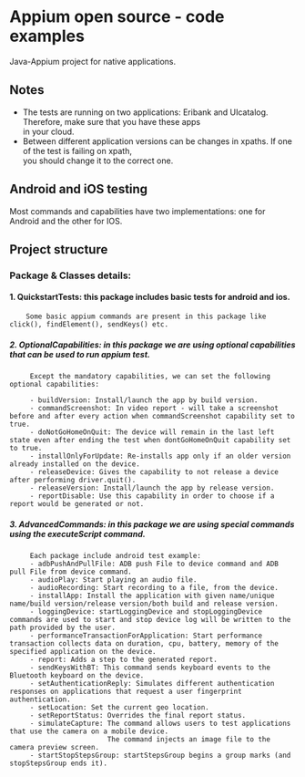 # **Appium open source - code examples**
Java-Appium project for native applications.

## **Notes**
* The tests are running on two applications: Eribank and UIcatalog. Therefore, make sure that you have these apps\
in your cloud.
* Between different application versions can be changes in xpaths. If one of the test is failing on xpath,\
you should change it to the correct one.


## **Android and iOS testing**
Most commands and capabilities have two implementations: one for Android and the other for IOS.


## **Project structure**
### Package & Classes details:

#### 1. QuickstartTests: this package includes basic tests for android and ios.
        Some basic appium commands are present in this package like click(), findElement(), sendKeys() etc.


##### 2. OptionalCapabilities: in this package we are using optional capabilities that can be used to run appium test.
         Except the mandatory capabilities, we can set the following optional capabilities:
         
         - buildVersion: Install/launch the app by build version.
         - commandScreenshot: In video report - will take a screenshot before and after every action when commandScreenshot capability set to true.
         - doNotGoHomeOnQuit: The device will remain in the last left state even after ending the test when dontGoHomeOnQuit capability set to true.
         - installOnlyForUpdate: Re-installs app only if an older version already installed on the device.
         - releaseDevice: Gives the capability to not release a device after performing driver.quit().
         - releaseVersion: Install/launch the app by release version.
         - reportDisable: Use this capability in order to choose if a report would be generated or not.


##### 3. AdvancedCommands: in this package we are using special commands using the executeScript command.
         Each package include android test example:
         - adbPushAndPullFile: ADB push File to device command and ADB pull File from device command.
         - audioPlay: Start playing an audio file.
         - audioRecording: Start recording to a file, from the device.
         - installApp: Install the application with given name/unique name/build version/release version/both build and release version.
         - loggingDevice: startLoggingDevice and stopLoggingDevice commands are used to start and stop device log will be written to the path provided by the user.
         - performanceTransactionForApplication: Start performance transaction collects data on duration, cpu, battery, memory of the specified application on the device.
         - report: Adds a step to the generated report.
         - sendKeysWithBT: This command sends keyboard events to the Bluetooth keyboard on the device.
         - setAuthenticationReply: Simulates different authentication responses on applications that request a user fingerprint authentication.
         - setLocation: Set the current geo location.
         - setReportStatus: Overrides the final report status.
         - simulateCapture: The command allows users to test applications that use the camera on a mobile device.
                            The command injects an image file to the camera preview screen.
         - startStopStepsGroup: startStepsGroup begins a group marks (and stopStepsGroup ends it).
